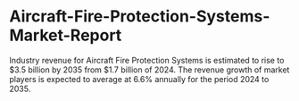 # Aircraft-Fire-Protection-Systems-Market-Report
Industry revenue for Aircraft Fire Protection Systems is estimated to rise to $3.5 billion by 2035 from $1.7 billion of 2024. The revenue growth of market players is expected to average at 6.6% annually for the period 2024 to 2035.
